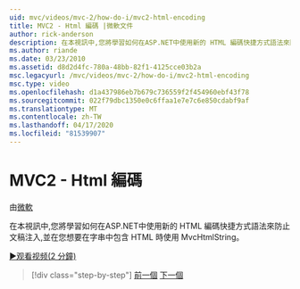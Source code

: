```yaml
---
uid: mvc/videos/mvc-2/how-do-i/mvc2-html-encoding
title: MVC2 - Html 編碼 |微軟文件
author: rick-anderson
description: 在本視訊中,您將學習如何在ASP.NET中使用新的 HTML 編碼快捷方式語法來防止文稿注入,並在...
ms.author: riande
ms.date: 03/23/2010
ms.assetid: d8d2d4fc-780a-48bb-82f1-4125cce03b2a
msc.legacyurl: /mvc/videos/mvc-2/how-do-i/mvc2-html-encoding
msc.type: video
ms.openlocfilehash: d1a437986eb7b679c736559f2f454960ebf43f78
ms.sourcegitcommit: 022f79dbc1350e0c6ffaa1e7e7c6e850cdabf9af
ms.translationtype: MT
ms.contentlocale: zh-TW
ms.lasthandoff: 04/17/2020
ms.locfileid: "81539907"
---
```

# <a name="mvc2---html-encoding"></a>MVC2 - Html 編碼

由[微軟](https://github.com/microsoft)

在本視訊中,您將學習如何在ASP.NET中使用新的 HTML 編碼快捷方式語法來防止文稿注入,並在您想要在字串中包含 HTML 時使用 MvcHtmlString。

[&#9654;观看视频(2 分鐘)](https://channel9.msdn.com/Blogs/ASP-NET-Site-Videos/mvc2-html-encoding)

> [!div class="step-by-step"]
> [前一個](how-do-i-use-httpverbs-attributes-in-an-mvc-application.md)
> [下一個](mvc2-stronglytyped-helpers.md)
